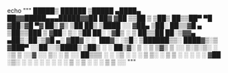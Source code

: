 echo """  █████▒ ██████  ▒█████   ▄████▄   ██▓▓█████▄▄▄█████▓▓██   ██▓
▓██   ▒▒██    ▒ ▒██▒  ██▒▒██▀ ▀█  ▓██▒▓█   ▀▓  ██▒ ▓▒ ▒██  ██▒
▒████ ░░ ▓██▄   ▒██░  ██▒▒▓█    ▄ ▒██▒▒███  ▒ ▓██░ ▒░  ▒██ ██░
░▓█▒  ░  ▒   ██▒▒██   ██░▒▓▓▄ ▄██▒░██░▒▓█  ▄░ ▓██▓ ░   ░ ▐██▓░
░▒█░   ▒██████▒▒░ ████▓▒░▒ ▓███▀ ░░██░░▒████▒ ▒██▒ ░   ░ ██▒▓░
 ▒ ░   ▒ ▒▓▒ ▒ ░░ ▒░▒░▒░ ░ ░▒ ▒  ░░▓  ░░ ▒░ ░ ▒ ░░      ██▒▒▒ 
 ░     ░ ░▒  ░ ░  ░ ▒ ▒░   ░  ▒    ▒ ░ ░ ░  ░   ░     ▓██ ░▒░ 
 ░ ░   ░  ░  ░  ░ ░ ░ ▒  ░         ▒ ░   ░    ░       ▒ ▒ ░░  """
